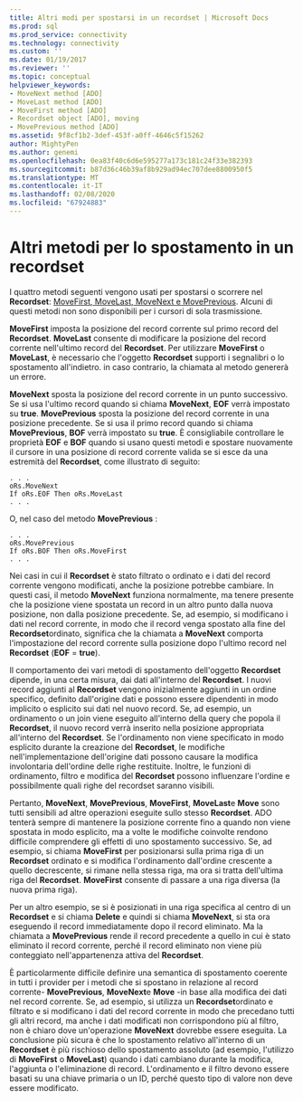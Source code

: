 ```yaml
---
title: Altri modi per spostarsi in un recordset | Microsoft Docs
ms.prod: sql
ms.prod_service: connectivity
ms.technology: connectivity
ms.custom: ''
ms.date: 01/19/2017
ms.reviewer: ''
ms.topic: conceptual
helpviewer_keywords:
- MoveNext method [ADO]
- MoveLast method [ADO]
- MoveFirst method [ADO]
- Recordset object [ADO], moving
- MovePrevious method [ADO]
ms.assetid: 9f8cf1b2-3def-453f-a0ff-4646c5f15262
author: MightyPen
ms.author: genemi
ms.openlocfilehash: 0ea83f40c6d6e595277a173c181c24f33e382393
ms.sourcegitcommit: b87d36c46b39af8b929ad94ec707dee8800950f5
ms.translationtype: MT
ms.contentlocale: it-IT
ms.lasthandoff: 02/08/2020
ms.locfileid: "67924883"
---
```

# <a name="more-ways-to-move-in-a-recordset"></a>Altri metodi per lo spostamento in un recordset
I quattro metodi seguenti vengono usati per spostarsi o scorrere nel **Recordset**: [MoveFirst, MoveLast, MoveNext e MovePrevious](../../../ado/reference/ado-api/movefirst-movelast-movenext-and-moveprevious-methods-ado.md). Alcuni di questi metodi non sono disponibili per i cursori di sola trasmissione.  
  
 **MoveFirst** imposta la posizione del record corrente sul primo record del **Recordset**. **MoveLast** consente di modificare la posizione del record corrente nell'ultimo record del **Recordset**. Per utilizzare **MoveFirst** o **MoveLast**, è necessario che l'oggetto **Recordset** supporti i segnalibri o lo spostamento all'indietro. in caso contrario, la chiamata al metodo genererà un errore.  
  
 **MoveNext** sposta la posizione del record corrente in un punto successivo. Se si usa l'ultimo record quando si chiama **MoveNext**, **EOF** verrà impostato su **true**. **MovePrevious** sposta la posizione del record corrente in una posizione precedente. Se si usa il primo record quando si chiama **MovePrevious**, **BOF** verrà impostato su **true**. È consigliabile controllare le proprietà **EOF** e **BOF** quando si usano questi metodi e spostare nuovamente il cursore in una posizione di record corrente valida se si esce da una estremità del **Recordset**, come illustrato di seguito:  
  
```  
. . .  
oRs.MoveNext  
If oRs.EOF Then oRs.MoveLast  
. . .   
```  
  
 O, nel caso del metodo **MovePrevious** :  
  
```  
. . .   
oRs.MovePrevious  
If oRs.BOF Then oRs.MoveFirst  
. . .  
```  
  
 Nei casi in cui il **Recordset** è stato filtrato o ordinato e i dati del record corrente vengono modificati, anche la posizione potrebbe cambiare. In questi casi, il metodo **MoveNext** funziona normalmente, ma tenere presente che la posizione viene spostata un record in un altro punto dalla nuova posizione, non dalla posizione precedente. Se, ad esempio, si modificano i dati nel record corrente, in modo che il record venga spostato alla fine del **Recordset**ordinato, significa che la chiamata a **MoveNext** comporta l'impostazione del record corrente sulla posizione dopo l'ultimo record nel **Recordset** (**EOF** = **true**).  
  
 Il comportamento dei vari metodi di spostamento dell'oggetto **Recordset** dipende, in una certa misura, dai dati all'interno del **Recordset**. I nuovi record aggiunti al **Recordset** vengono inizialmente aggiunti in un ordine specifico, definito dall'origine dati e possono essere dipendenti in modo implicito o esplicito sui dati nel nuovo record. Se, ad esempio, un ordinamento o un join viene eseguito all'interno della query che popola il **Recordset**, il nuovo record verrà inserito nella posizione appropriata all'interno del **Recordset**. Se l'ordinamento non viene specificato in modo esplicito durante la creazione del **Recordset**, le modifiche nell'implementazione dell'origine dati possono causare la modifica involontaria dell'ordine delle righe restituite. Inoltre, le funzioni di ordinamento, filtro e modifica del **Recordset** possono influenzare l'ordine e possibilmente quali righe del recordset saranno visibili.  
  
 Pertanto, **MoveNext**, **MovePrevious**, **MoveFirst**, **MoveLast**e **Move** sono tutti sensibili ad altre operazioni eseguite sullo stesso **Recordset**. ADO tenterà sempre di mantenere la posizione corrente fino a quando non viene spostata in modo esplicito, ma a volte le modifiche coinvolte rendono difficile comprendere gli effetti di uno spostamento successivo. Se, ad esempio, si chiama **MoveFirst** per posizionarsi sulla prima riga di un **Recordset** ordinato e si modifica l'ordinamento dall'ordine crescente a quello decrescente, si rimane nella stessa riga, ma ora si tratta dell'ultima riga del **Recordset**. **MoveFirst** consente di passare a una riga diversa (la nuova prima riga).  
  
 Per un altro esempio, se si è posizionati in una riga specifica al centro di un **Recordset** e si chiama **Delete** e quindi si chiama **MoveNext**, si sta ora eseguendo il record immediatamente dopo il record eliminato. Ma la chiamata a **MovePrevious** rende il record precedente a quello in cui è stato eliminato il record corrente, perché il record eliminato non viene più conteggiato nell'appartenenza attiva del **Recordset**.  
  
 È particolarmente difficile definire una semantica di spostamento coerente in tutti i provider per i metodi che si spostano in relazione al record corrente- **MovePrevious**, **MoveNext**e **Move** -in base alla modifica dei dati nel record corrente. Se, ad esempio, si utilizza un **Recordset**ordinato e filtrato e si modificano i dati del record corrente in modo che precedano tutti gli altri record, ma anche i dati modificati non corrispondono più al filtro, non è chiaro dove un'operazione **MoveNext** dovrebbe essere eseguita. La conclusione più sicura è che lo spostamento relativo all'interno di un **Recordset** è più rischioso dello spostamento assoluto (ad esempio, l'utilizzo di **MoveFirst** o **MoveLast**) quando i dati cambiano durante la modifica, l'aggiunta o l'eliminazione di record. L'ordinamento e il filtro devono essere basati su una chiave primaria o un ID, perché questo tipo di valore non deve essere modificato.
